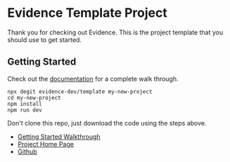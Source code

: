 # Evidence Template Project

Thank you for checking out Evidence. This is the project template that you should use to get started. 

## Getting Started

Check out the [documentation](https://readme.evidence.dev) for a complete walk through.

```
npx degit evidence-dev/template my-new-project
cd my-new-project 
npm install 
npm run dev 
```

Don't clone this repo, just download the code using the steps above. 

- [Getting Started Walkthrough](https://docs.evidence.dev/getting-started/get-started)
- [Project Home Page](https://www.evidence.dev)
- [Github](https://github.com/evidence-dev/evidence)
